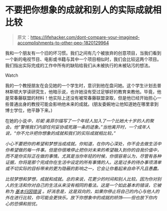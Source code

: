 # 不要把你想象的成就和别人的实际成就相比较

> 原文：<https://lifehacker.com/dont-compare-your-imagined-accomplishments-to-other-peo-1820129964>

我和一个朋友有一个旧的坏习惯。我们之间有几个被放弃的创意项目，当我们看到一个新的电视节目、电影或书籍与其中一个项目相似时，我们会比较这两个项目。我们指出实际完成的工作中所有的缺陷给我们从未被执行的未被玷污的想法。

Watch

我的一个教授朋友在会见她的一个学生时，意识到他在盘问她。这个学生计划去普林斯顿大学读研究生，他暗示说，也许她没有受过足够好的教育来教他。毕竟，他是常春藤联盟的材料！他实际上还没有被常春藤联盟录取，但是他已经开始担心一些普通出身的教授可能会影响他未来的成就。(朋友委婉地让他知道她在哪里拿到博士学位，他平静下来。)

在她的小说[](https://www.amazon.com/Dept-Speculation-Vintage-Contemporaries-Offill/dp/0345806875/?asc_campaign=InlineText&asc_refurl=https://lifehacker.com/dont-compare-your-imagined-accomplishments-to-other-peo-1820129964&asc_source=&tag=kinjalifehackerlink-20)*中，珍妮·奥菲尔描写了一个年轻人加入了一个比她大十岁的人的聚会。他“警惕我们内部任何妥协或死路一条的迹象。”当他离开时，一个成年人说，“你不允许把你想象的成就和我们的实际成就相比较。”*

*小心不要把你的希望和梦想当成成就。你知道，在你内心深处，你不会去做生活中你希望做的每一件事。但是你很难停止把你对未来的希望融入到你的自我价值中，而不是你实际正在做的事情。尤其是当你年轻的时候，你很容易认为，尽管有各种证据，你将是那个完成你在生活中设定的所有事情的人。这是过多的待办事项清单或不切实际的目标带来的更为隐蔽的影响之一，它会让你看起来自命不凡且愚蠢。*

*比较梦想和梦想，成就和成就。总的来说，花更少的时间和别人比较。因为你对别人的生活和你对自己的生活从来没有相同的看法。这是一个如此基本的错误，它被称为 [基本归因错误](https://lifehacker.com/why-you-think-youre-unlucky-when-others-think-youre-car-5928526) 。好消息是，这是双向的，如果你停止将自己的内心与他人的外在进行比较，你可能会更快乐。放下你想象中的成就的矫饰——但也放下你内心的恐惧和担忧。*